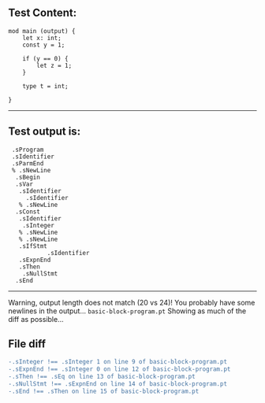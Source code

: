 
Test Content: 
-------------------------
```
mod main (output) {
    let x: int;
    const y = 1;

    if (y == 0) {
        let z = 1;
    }

    type t = int;

}
```
------------------------
Test output is: 
-------------------------
```
 .sProgram
 .sIdentifier
 .sParmEnd
 % .sNewLine
  .sBegin
  .sVar
   .sIdentifier
     .sIdentifier
   % .sNewLine
  .sConst
   .sIdentifier
    .sInteger
   % .sNewLine
   % .sNewLine
   .sIfStmt
           .sIdentifier
   .sExpnEnd
   .sThen
    .sNullStmt
  .sEnd

```
------------------------
Warning, output length does not match (20 vs 24)!  You probably have some newlines in the output... `basic-block-program.pt`
Showing as much of the diff as possible...

File diff
-------------------------
```diff
-.sInteger !== .sInteger 1 on line 9 of basic-block-program.pt
-.sExpnEnd !== .sInteger 0 on line 12 of basic-block-program.pt
-.sThen !== .sEq on line 13 of basic-block-program.pt
-.sNullStmt !== .sExpnEnd on line 14 of basic-block-program.pt
-.sEnd !== .sThen on line 15 of basic-block-program.pt

```